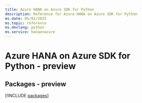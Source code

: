 ```yaml
---
title: Azure HANA on Azure SDK for Python
description: Reference for Azure HANA on Azure SDK for Python
ms.date: 05/01/2025
ms.topic: reference
ms.devlang: python
ms.service: hanaonazure
---
```

# Azure HANA on Azure SDK for Python - preview
## Packages - preview
[!INCLUDE [packages](hana-on-azure-index.md)]